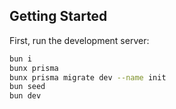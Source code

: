 ## Getting Started

First, run the development server:

```bash
bun i
bunx prisma
bunx prisma migrate dev --name init
bun seed
bun dev
```
